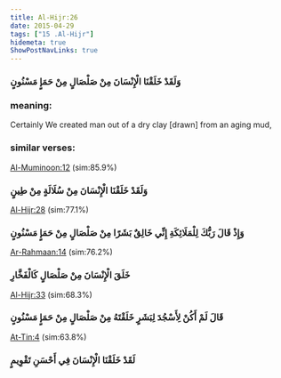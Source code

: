 ```yaml
---
title: Al-Hijr:26
date: 2015-04-29
tags: ["15 .Al-Hijr"]
hidemeta: true 
ShowPostNavLinks: true 
---
```

### وَلَقَدْ خَلَقْنَا الْإِنْسَانَ مِنْ صَلْصَالٍ مِنْ حَمَإٍ مَسْنُونٍ
### meaning: 
Certainly We created man out of a dry clay [drawn] from an aging mud,
### similar verses: 

[Al-Muminoon:12](/23/12) (sim:85.9%)

### وَلَقَدْ خَلَقْنَا الْإِنْسَانَ مِنْ سُلَالَةٍ مِنْ طِينٍ

[Al-Hijr:28](/15/28) (sim:77.1%)

### وَإِذْ قَالَ رَبُّكَ لِلْمَلَائِكَةِ إِنِّي خَالِقٌ بَشَرًا مِنْ صَلْصَالٍ مِنْ حَمَإٍ مَسْنُونٍ

[Ar-Rahmaan:14](/55/14) (sim:76.2%)

### خَلَقَ الْإِنْسَانَ مِنْ صَلْصَالٍ كَالْفَخَّارِ

[Al-Hijr:33](/15/33) (sim:68.3%)

### قَالَ لَمْ أَكُنْ لِأَسْجُدَ لِبَشَرٍ خَلَقْتَهُ مِنْ صَلْصَالٍ مِنْ حَمَإٍ مَسْنُونٍ

[At-Tin:4](/95/4) (sim:63.8%)

### لَقَدْ خَلَقْنَا الْإِنْسَانَ فِي أَحْسَنِ تَقْوِيمٍ

